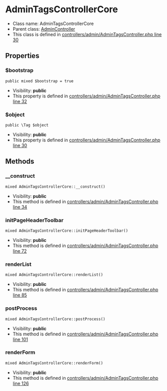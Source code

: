 AdminTagsControllerCore
===============






* Class name: AdminTagsControllerCore
* Parent class: [AdminController](AdminControllerCore)
* This class is defined in [controllers/admin/AdminTagsController.php line 30](https://github.com/PrestaShop/PrestaShop/blob/1.6.1.1/controllers/admin/AdminTagsController.php#L30)





Properties
----------


### $bootstrap

    public mixed $bootstrap = true





* Visibility: **public**
* This property is defined in [controllers/admin/AdminTagsController.php line 32](https://github.com/PrestaShop/PrestaShop/blob/1.6.1.1/controllers/admin/AdminTagsController.php#32)


### $object

    public \Tag $object





* Visibility: **public**
* This property is defined in [controllers/admin/AdminTagsController.php line 30](https://github.com/PrestaShop/PrestaShop/blob/1.6.1.1/controllers/admin/AdminTagsController.php#30)


Methods
-------


### __construct

    mixed AdminTagsControllerCore::__construct()





* Visibility: **public**
* This method is defined in [controllers/admin/AdminTagsController.php line 34](https://github.com/PrestaShop/PrestaShop/blob/1.6.1.1/controllers/admin/AdminTagsController.php#34)




### initPageHeaderToolbar

    mixed AdminTagsControllerCore::initPageHeaderToolbar()





* Visibility: **public**
* This method is defined in [controllers/admin/AdminTagsController.php line 72](https://github.com/PrestaShop/PrestaShop/blob/1.6.1.1/controllers/admin/AdminTagsController.php#72)




### renderList

    mixed AdminTagsControllerCore::renderList()





* Visibility: **public**
* This method is defined in [controllers/admin/AdminTagsController.php line 85](https://github.com/PrestaShop/PrestaShop/blob/1.6.1.1/controllers/admin/AdminTagsController.php#85)




### postProcess

    mixed AdminTagsControllerCore::postProcess()





* Visibility: **public**
* This method is defined in [controllers/admin/AdminTagsController.php line 101](https://github.com/PrestaShop/PrestaShop/blob/1.6.1.1/controllers/admin/AdminTagsController.php#101)




### renderForm

    mixed AdminTagsControllerCore::renderForm()





* Visibility: **public**
* This method is defined in [controllers/admin/AdminTagsController.php line 126](https://github.com/PrestaShop/PrestaShop/blob/1.6.1.1/controllers/admin/AdminTagsController.php#126)



